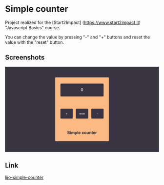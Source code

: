 
# Simple counter

Project realized for the [Start2Impact] (https://www.start2impact.it) "Javascript Basics" course.

You can change the value by pressing "-" and "+" buttons and reset the value with the "reset" button.



## Screenshots

![App Screenshot](/assets/img/screenshot-lijo.simple-counter.png)


## Link

[lijo-simple-counter](https://lijo-simple-counter.netlify.app/)

